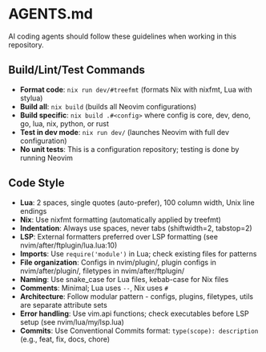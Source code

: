 # AGENTS.md

AI coding agents should follow these guidelines when working in this repository.

## Build/Lint/Test Commands

- **Format code**: `nix run dev/#treefmt` (formats Nix with nixfmt, Lua with stylua)
- **Build all**: `nix build` (builds all Neovim configurations)
- **Build specific**: `nix build .#<config>` where config is core, dev, deno, go, lua, nix, python, or rust
- **Test in dev mode**: `nix run dev/` (launches Neovim with full dev configuration)
- **No unit tests**: This is a configuration repository; testing is done by running Neovim

## Code Style

- **Lua**: 2 spaces, single quotes (auto-prefer), 100 column width, Unix line endings
- **Nix**: Use nixfmt formatting (automatically applied by treefmt)
- **Indentation**: Always use spaces, never tabs (shiftwidth=2, tabstop=2)
- **LSP**: External formatters preferred over LSP formatting (see nvim/after/ftplugin/lua.lua:10)
- **Imports**: Use `require('module')` in Lua; check existing files for patterns
- **File organization**: Configs in nvim/plugin/, plugin configs in nvim/after/plugin/, filetypes in nvim/after/ftplugin/
- **Naming**: Use snake_case for Lua files, kebab-case for Nix files
- **Comments**: Minimal; Lua uses `--`, Nix uses `#`
- **Architecture**: Follow modular pattern - configs, plugins, filetypes, utils are separate attribute sets
- **Error handling**: Use vim.api functions; check executables before LSP setup (see nvim/lua/my/lsp.lua)
- **Commits**: Use Conventional Commits format: `type(scope): description` (e.g., feat, fix, docs, chore)
